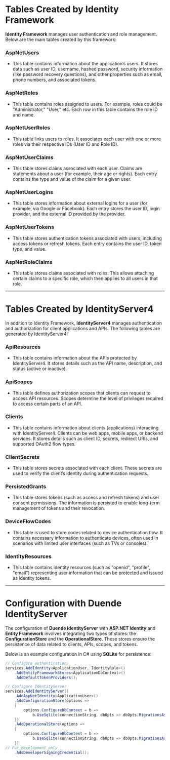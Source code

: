 
# Tables Created by Identity Framework

**Identity Framework** manages user authentication and role management. Below are the main tables created by this framework:

### AspNetUsers
- This table contains information about the application’s users. It stores data such as user ID, username, hashed password, security information (like password recovery questions), and other properties such as email, phone numbers, and associated tokens.

### AspNetRoles
- This table contains roles assigned to users. For example, roles could be "Administrator," "User," etc. Each row in this table contains the role ID and name.

### AspNetUserRoles
- This table links users to roles. It associates each user with one or more roles via their respective IDs (User ID and Role ID).

### AspNetUserClaims
- This table stores claims associated with each user. Claims are statements about a user (for example, their age or rights). Each entry contains the type and value of the claim for a given user.

### AspNetUserLogins
- This table stores information about external logins for a user (for example, via Google or Facebook). Each entry stores the user ID, login provider, and the external ID provided by the provider.

### AspNetUserTokens
- This table stores authentication tokens associated with users, including access tokens or refresh tokens. Each entry contains the user ID, token type, and value.

### AspNetRoleClaims
- This table stores claims associated with roles. This allows attaching certain claims to a specific role, which then applies to all users in that role.

---

# Tables Created by IdentityServer4

In addition to Identity Framework, **IdentityServer4** manages authentication and authorization for client applications and APIs. The following tables are generated by IdentityServer4:

### ApiResources
- This table contains information about the APIs protected by IdentityServer4. It stores details such as the API name, description, and status (active or inactive).

### ApiScopes
- This table defines authorization scopes that clients can request to access API resources. Scopes determine the level of privileges required to access certain parts of an API.

### Clients
- This table contains information about clients (applications) interacting with IdentityServer4. Clients can be web apps, mobile apps, or backend services. It stores details such as client ID, secrets, redirect URIs, and supported OAuth2 flow types.

### ClientSecrets
- This table stores secrets associated with each client. These secrets are used to verify the client’s identity during authentication requests.

### PersistedGrants
- This table stores tokens (such as access and refresh tokens) and user consent permissions. The information is persisted to enable long-term management of tokens and their revocation.

### DeviceFlowCodes
- This table is used to store codes related to device authentication flow. It contains necessary information to authenticate devices, often used in scenarios with limited user interfaces (such as TVs or consoles).

### IdentityResources
- This table contains identity resources (such as "openid", "profile", "email") representing user information that can be protected and issued as identity tokens.

---

# Configuration with Duende IdentityServer

The configuration of **Duende IdentityServer** with **ASP.NET Identity** and **Entity Framework** involves integrating two types of stores: the **ConfigurationStore** and the **OperationalStore**. These stores ensure the persistence of data related to clients, APIs, scopes, and tokens.

Below is an example configuration in C# using **SQLite** for persistence:

```csharp
// Configure authentication
services.AddIdentity<ApplicationUser, IdentityRole>()
    .AddEntityFrameworkStores<ApplicationDbContext>()
    .AddDefaultTokenProviders();

// Configure IdentityServer
services.AddIdentityServer()
    .AddAspNetIdentity<ApplicationUser>()
    .AddConfigurationStore(options =>
    {
        options.ConfigureDbContext = b =>
            b.UseSqlite(connectionString, dbOpts => dbOpts.MigrationsAssembly(typeof(Program).Assembly.FullName));
    })
    .AddOperationalStore(options =>
    {
        options.ConfigureDbContext = b =>
            b.UseSqlite(connectionString, dbOpts => dbOpts.MigrationsAssembly(typeof(Program).Assembly.FullName));
    })
// For development only
    .AddDeveloperSigningCredential();
```
